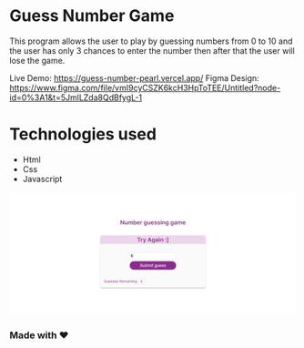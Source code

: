 # Guess Number Game
This program allows the user to play by guessing numbers from 0 to 10  and the user has only 3 chances to enter the number then after that the user will lose the game.

Live Demo: https://guess-number-pearl.vercel.app/
Figma Design: https://www.figma.com/file/vmI9cyCSZK6kcH3HpToTEE/Untitled?node-id=0%3A1&t=5JmlLZda8QdBfygL-1

# Technologies used
- Html
- Css
- Javascript

![guess-number](imageDes.png)

### Made with :heart: 

